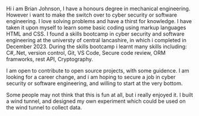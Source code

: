Hi i am Brian Johnson, I have a honours degree in mechanical engineering. However i want to make the switch over to cyber security or software engineering. I love solving problems and have a thirst for knowledge. I have taken it upon myself to learn some basic coding using markup languages HTML and CSS. I found a skills bootcamp in cyber security and software engineering at the universty of central lancashire, in which i completed in December 2023. During the skills bootcamp i learnt many skills including:
C#,.Net, version control, Git, VS Code, Secure code review, ORM framworks, rest API, Cryptography.

I am open to contribute to open source projects, with some guidence. I am looking for a career change, and i am hoping to secure a job in cyber security or software engineering, and willing to start at the very bottom.

Some people may not think that this is fun at all, but i really enjoyed it.  I built a wind tunnel, and designed my own experiment which could be used on the wind tunnel to collect data. 

<!--
**BrianJohnson-eng/BrianJohnson-eng** is a ✨ _special_ ✨ repository because its `README.md` (this file) appears on your GitHub profile.

Here are some ideas to get you started:

- 🔭 I’m currently working on ...
- 🌱 I’m currently learning ...
- 👯 I’m looking to collaborate on ...
- 🤔 I’m looking for help with ...
- 💬 Ask me about ...
- 📫 How to reach me: ...
- 😄 Pronouns: ...
- ⚡ Fun fact: ...
-->

